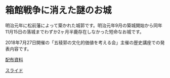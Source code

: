 # 箱館戦争に消えた謎のお城

明治元年に松前藩によって築かれた城郭です。明治元年9月の築城開始から同年11月15日の落城までわずか2ヶ月半鹿存在しなかった短命なお城です。

2018年7月27日開催の「五稜郭の文化的価値を考える会」主催の歴史講座での発表内容です。

[配布資料]()

[スライド](https://ishiijunpei.github.io/CastleTate/)
